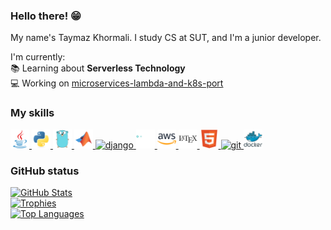 ### Hello there! 😁

My name's Taymaz Khormali. I study CS at SUT, and I'm a junior developer.

I'm currently:<br>
📚 Learning about **Serverless Technology** <br>
💻 Working on [microservices-lambda-and-k8s-port](https://github.com/TaymazKH/microservices-lambda-and-k8s-port) <br>

### My skills

[//]: # (Don't forget to change the alt values too)
<a href="https://www.java.com"> <img src="https://raw.githubusercontent.com/devicons/devicon/master/icons/java/java-original.svg" alt="java" width="30" height="30"/> </a>
<a href="https://www.python.org"> <img src="https://raw.githubusercontent.com/devicons/devicon/master/icons/python/python-original.svg" alt="python" width="30" height="30"/> </a>
<a href="https://go.dev"> <img src="https://raw.githubusercontent.com/devicons/devicon/master/icons/go/go-original.svg" alt="go" width="30" height="30"/> </a>
<a href="https://www.mathworks.com/products/matlab.html"> <img src="https://raw.githubusercontent.com/devicons/devicon/master/icons/matlab/matlab-original.svg" alt="matlab" width="30" height="30"/> </a>
<a href="https://www.djangoproject.com/"> <img src="https://cdn.worldvectorlogo.com/logos/django.svg" alt="django" width="30" height="30"/> </a>
<a href="https://grpc.io"> <img src="https://raw.githubusercontent.com/devicons/devicon/master/icons/grpc/grpc-original.svg" alt="grpc" width="30" height="30"/> </a>
<a href="https://aws.amazon.com"> <img src="https://raw.githubusercontent.com/devicons/devicon/master/icons/amazonwebservices/amazonwebservices-original-wordmark.svg" alt="aws" width="30" height="30"/> </a>
<a href="https://www.latex-project.org/"> <img src="https://raw.githubusercontent.com/devicons/devicon/master/icons/latex/latex-original.svg" alt="latex" width="30" height="30"/> </a>
<a href="https://html.spec.whatwg.org/"> <img src="https://raw.githubusercontent.com/devicons/devicon/master/icons/html5/html5-original.svg" alt="html" width="30" height="30"/> </a>
<a href="https://git-scm.com/"> <img src="https://www.vectorlogo.zone/logos/git-scm/git-scm-icon.svg" alt="git" width="30" height="30"/> </a>
<a href="https://www.docker.com/"> <img src="https://raw.githubusercontent.com/devicons/devicon/master/icons/docker/docker-original-wordmark.svg" alt="docker" width="30" height="30"/> </a>

### GitHub status

[![GitHub Stats](https://github-readme-stats.vercel.app/api?username=taymazkh&show_icons=true&hide_title=true&card_width=455&hide_rank=tru&hide_border=true&theme=nord )](https://github.com/anuraghazra/github-readme-stats)
<br>
[![Trophies](https://github-profile-trophy.vercel.app/?username=taymazkh&title=Star,Repo,Followers,Commit&column=4&margin-w=5&margin-h=5&no-frame=true&theme=nord )](https://github.com/ryo-ma/github-profile-trophy)
<br>
[![Top Languages](https://github-readme-stats.vercel.app/api/top-langs/?username=taymazkh&langs_count=10&exclude_repo=machine-learning-project&layout=compact&hide_title=true&card_width=455&hide_border=true&theme=nord )](https://github.com/anuraghazra/github-readme-stats)
